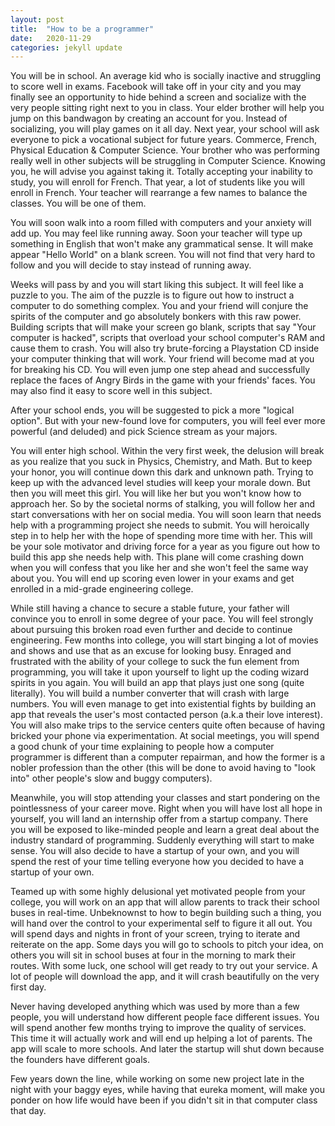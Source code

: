```yaml
---
layout: post
title:  "How to be a programmer"
date:   2020-11-29
categories: jekyll update
---
```


You will be in school. An average kid who is socially inactive and struggling to score well in exams. Facebook will take off in your city and you may finally see an opportunity to hide behind a screen and socialize with the very people sitting right next to you in class. Your elder brother will help you jump on this bandwagon by creating an account for you. Instead of socializing, you will play games on it all day. Next year, your school will ask everyone to pick a vocational subject for future years. Commerce, French, Physical Education & Computer Science. Your brother who was performing really well in other subjects will be struggling in Computer Science. Knowing you, he will advise you against taking it. Totally accepting your inability to study, you will enroll for French. That year, a lot of students like you will enroll in French. Your teacher will rearrange a few names to balance the classes. You will be one of them.

You will soon walk into a room filled with computers and your anxiety will add up. You may feel like running away. Soon your teacher will type up something in English that won't make any grammatical sense. It will make appear "Hello World" on a blank screen. You will not find that very hard to follow and you will decide to stay instead of running away.

Weeks will pass by and you will start liking this subject. It will feel like a puzzle to you. The aim of the puzzle is to figure out how to instruct a computer to do something complex. You and your friend will conjure the spirits of the computer and go absolutely bonkers with this raw power. Building scripts that will make your screen go blank, scripts that say "Your computer is hacked", scripts that overload your school computer's RAM and cause them to crash. You will also try brute-forcing a Playstation CD inside your computer thinking that will work. Your friend will become mad at you for breaking his CD. You will even jump one step ahead and successfully replace the faces of Angry Birds in the game with your friends' faces. You may also find it easy to score well in this subject.

After your school ends, you will be suggested to pick a more "logical option". But with your new-found love for computers, you will feel ever more powerful (and deluded) and pick Science stream as your majors.

You will enter high school. Within the very first week, the delusion will break as you realize that you suck in Physics, Chemistry, and Math. But to keep your honor, you will continue down this dark and unknown path. Trying to keep up with the advanced level studies will keep your morale down. But then you will meet this girl. You will like her but you won't know how to approach her. So by the societal norms of stalking, you will follow her and start conversations with her on social media. You will soon learn that needs help with a programming project she needs to submit. You will heroically step in to help her with the hope of spending more time with her. This will be your sole motivator and driving force for a year as you figure out how to build this app she needs help with. This plane will come crashing down when you will confess that you like her and she won't feel the same way about you. You will end up scoring even lower in your exams and get enrolled in a mid-grade engineering college.

While still having a chance to secure a stable future, your father will convince you to enroll in some degree of your pace. You will feel strongly about pursuing this broken road even further and decide to continue engineering. Few months into college, you will start binging a lot of movies and shows and use that as an excuse for looking busy. Enraged and frustrated with the ability of your college to suck the fun element from programming, you will take it upon yourself to light up the coding wizard spirits in you again. You will build an app that plays just one song (quite literally). You will build a number converter that will crash with large numbers. You will even manage to get into existential fights by building an app that reveals the user's most contacted person (a.k.a their love interest). You will also make trips to the service centers quite often because of having bricked your phone via experimentation. At social meetings, you will spend a good chunk of your time explaining to people how a computer programmer is different than a computer repairman, and how the former is a nobler profession than the other (this will be done to avoid having to "look into" other people's slow and buggy computers).

Meanwhile, you will stop attending your classes and start pondering on the pointlessness of your career move. Right when you will have lost all hope in yourself, you will land an internship offer from a startup company. There you will be exposed to like-minded people and learn a great deal about the industry standard of programming. Suddenly everything will start to make sense. You will also decide to have a startup of your own, and you will spend the rest of your time telling everyone how you decided to have a startup of your own.

Teamed up with some highly delusional yet motivated people from your college, you will work on an app that will allow parents to track their school buses in real-time. Unbeknownst to how to begin building such a thing, you will hand over the control to your experimental self to figure it all out. You will spend days and nights in front of your screen, trying to iterate and reiterate on the app. Some days you will go to schools to pitch your idea, on others you will sit in school buses at four in the morning to mark their routes. With some luck, one school will get ready to try out your service. A lot of people will download the app, and it will crash beautifully on the very first day.

Never having developed anything which was used by more than a few people, you will understand how different people face different issues. You will spend another few months trying to improve the quality of services. This time it will actually work and will end up helping a lot of parents. The app will scale to more schools. And later the startup will shut down because the founders have different goals.

Few years down the line, while working on some new project late in the night with your baggy eyes, while having that eureka moment, will make you ponder on how life would have been if you didn't sit in that computer class that day.
